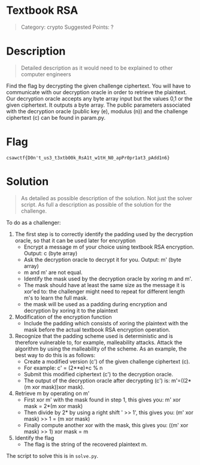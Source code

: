 # Textbook RSA

> Category: crypto
> Suggested Points: ?

# Description
> Detailed description as it would need to be explained to other computer engineers

Find the flag by decrypting the given challenge ciphertext. You will have to communicate with our decryption oracle in order to retrieve the plaintext.
Our decryption oracle accepts any byte array input but the values 0,1 or the given ciphertext. It outputs a byte array. 
The public parameters associated with the decryption oracle (public key (e), modulus (n)) and the challenge ciphertext (c) can be found in param.py.

# Flag
`csawctf{D0n't_us3_t3xtb00k_RsA1t_w1tH_N0_apPr0pr1at3_pAdd1n6}`

# Solution
> As detailed as possible description of the solution. Not just the solver script. As full a description as possible of the solution for the challenge.

To do as a challenger:
1. The first step is to correctly identify the padding used by the decryption oracle, so that it can be used later for encryption
    - Encrypt a message m of your choice using textbook RSA encryption. Output: c (byte array)
    - Ask the decryption oracle to decrypt it for you. Output: m' (byte array)
    - m and m' are not equal. 
    - Identify the mask used by the decryption oracle by xoring m and m'.
    - The mask should have at least the same size as the message it is xor'ed to: the challenger might need to repeat for different length m's to learn the full mask.
    - the mask will be used as a padding during encryption and decryption by xoring it to the plaintext
2. Modification of the encryption function 
    - Include the padding which consists of xoring the plaintext with the mask before the actual textbook RSA encryption operation.
3. Recognize that the padding scheme used is deterministic and is therefore vulnerable to, for example, malleability attacks.
   Attack the algorithm by using the malleability of the scheme. As an example, the best way to do this is as follows:
    - Create a modified version (c') of the given challenge ciphertext (c).
    - For example: c' = (2**e)*c % n 
    - Submit this modified ciphertext (c') to the decryption oracle.
    - The output of the decryption oracle after decrypting (c') is: m'=((2*(m xor mask))xor mask).
4. Retrieve m by operating on m'
    - First xor m' with the mask found in step 1, this gives you: m' xor mask = 2*(m xor mask)
    - Then divide by 2* by using a right shift ' >> 1', this gives you: (m' xor mask) >> 1 = (m xor mask)
    - Finally compute another xor with the mask, this gives you: ((m' xor mask) >> 1) xor mask = m
6. Identify the flag
	- The flag is the string of the recovered plaintext m.

The script to solve this is in `solve.py`.